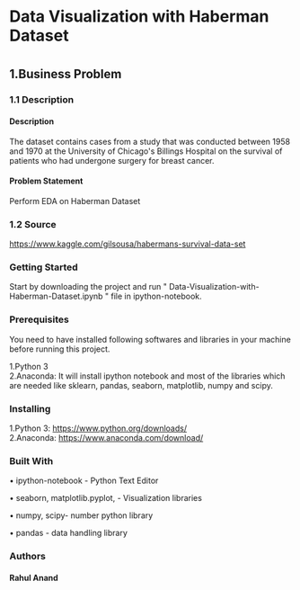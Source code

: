 # Data Visualization with Haberman Dataset
# 
## 1.Business Problem

### 1.1 Description

#### Description
The dataset contains cases from a study that was conducted between 1958 and 1970 at the University of Chicago's Billings Hospital on the survival of patients who had undergone surgery for breast cancer.

#### Problem Statement
Perform EDA on Haberman Dataset

### 1.2 Source
https://www.kaggle.com/gilsousa/habermans-survival-data-set

### Getting Started
Start by downloading the project and run " Data-Visualization-with-Haberman-Dataset.ipynb " file in ipython-notebook.

### Prerequisites
You need to have installed following softwares and libraries in your machine before running this project.

1.Python 3<br>
2.Anaconda: It will install ipython notebook and most of the libraries which are needed like sklearn, pandas, seaborn, matplotlib, numpy and scipy.<br>

### Installing
1.Python 3: https://www.python.org/downloads/<br>
2.Anaconda: https://www.anaconda.com/download/<br>

### Built With
•	ipython-notebook - Python Text Editor

•	seaborn, matplotlib.pyplot, - Visualization libraries

•	numpy, scipy- number python library

•	pandas - data handling library

### Authors
#### Rahul Anand
